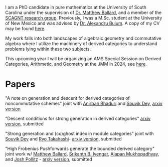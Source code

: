 I am a PhD candidate in pure mathematics at the University of South Carolina under the supervision of <a href="https://www.matthewrobertballard.com">Dr. Matthew Ballard</a>, and a member of the <a href="https://www.scagnt.org/seminar/">SCAGNT research group</a>. Previously, I was a M.Sc. student at the University of New Mexico and was advised by <a href="http://www.math.unm.edu/~buium">Dr. Alexandru Buium</a>. A copy of my CV may be found <a href="lankp.github.io/assets/CV.pdf">here</a>.

My work falls into both landscapes of algebraic geometry and commutative algebra where I utilize the machinery of derived categories to understand problems lying within these two subjects.

This upcoming year I will be organizing an AMS Special Session on Derived Categories, Arithmetic, and Geometry at the JMM in 2024, see <a href="https://www.jointmathematicsmeetings.org/meetings/national/jmm2024/2300_program_ss105.html#title">here</a>.

# Papers

"A note on generation and descent for derived categories of noncommutative schemes" joint with [Anirban Bhaduri](https://sc.edu/study/colleges_schools/artsandsciences/mathematics/our_people/directory/bhaduri_anirban.php) and [Souvik Dey](https://sites.google.com/view/souvikdey/research), [arxiv version](http://arxiv.org/abs/2312.02840)

"Descent conditions for strong generation in derived categories" [arxiv version](https://arxiv.org/abs/2308.08080), submitted

"Strong generation and (co)ghost index in module categories" joint with [Souvik Dey](https://sites.google.com/view/souvikdey/research) and [Ryo Takahashi](https://www.math.nagoya-u.ac.jp/~takahashi/)- [arxiv version](https://arxiv.org/abs/2307.13675), submitted

"High Frobenius Pushforwards generate the bounded derived category" joint work w/ [Matthew Ballard](https://www.matthewrobertballard.com/), [Srikanth B. Iyengar](https://www.math.utah.edu/~iyengar/), [Alapan Mukhopadhyay](http://www-personal.umich.edu/~alapanm/), and [Josh Pollitz](https://www.joshpollitz.com/) - [arxiv version](https://arxiv.org/abs/2303.18085), submitted
